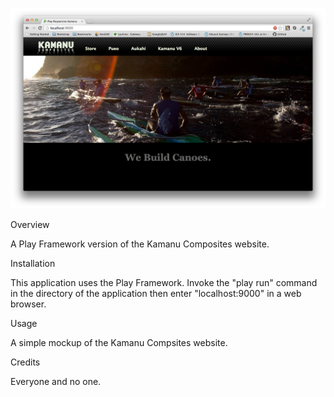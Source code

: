 ![screenshot](https://github.com/eduardgamiao/PlayResponsiveKamanu/raw/master/doc/prk_example.png)

Overview

A Play Framework version of the Kamanu Composites website.

Installation

This application uses the Play Framework. Invoke the "play run" command in the directory of the application then
enter "localhost:9000" in a web browser.

Usage

A simple mockup of the Kamanu Compsites website.

Credits

Everyone and no one.



